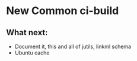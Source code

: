 # New Common ci-build

## What next:
* Document it, this and all of jutils, linkml schema
* Ubuntu cache 
